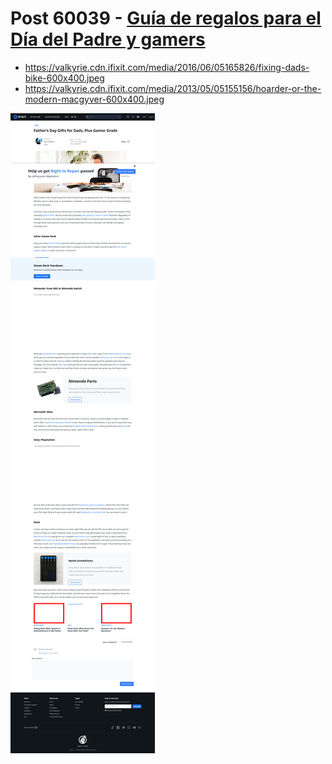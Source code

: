 # Post 60039 - [Guía de regalos para el Día del Padre y gamers](https://www.ifixit.com/News/60039/guia-de-regalos-para-el-dia-del-padre-y-gamers)

- https://valkyrie.cdn.ifixit.com/media/2016/06/05165826/fixing-dads-bike-600x400.jpeg
- https://valkyrie.cdn.ifixit.com/media/2013/05/05155156/hoarder-or-the-modern-macgyver-600x400.jpeg

![screencap](screenshots/8c48aee3-bf88-443a-a302-cf9d054637c7.png)
